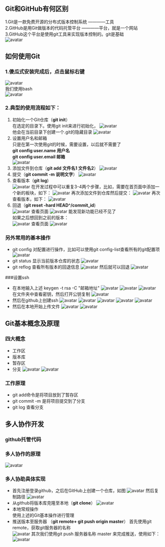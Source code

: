 ## Git和GitHub有何区别
1.Git是一款免费开源的分布式版本控制系统   ————工具  
2.GitHub是用Git做版本的代码托管平台      ————平台，就是一个网站  
3.GitHub这个平台是使用git工具来实现版本控制的。git是基础  
![avatar](img/10.png)
##  如何使用Git
### 1.傻瓜式安装完成后，点击鼠标右键  
![avatar](img/1.png)  
我们使用bash  
![avatar](img/2.png)  
### 2.典型的使用流程如下：
1. 初始化一个Git仓库（**git init**）  
在选定的目录下。使用git init来进行初始化，
![avatar](img/3.png)  
他会在当前目录下创建一个.git的隐藏目录
![avatar](img/4.png)
2. 设置用户名和邮箱  
只是在第一次使用git的时候，需要设置，以后就不需要了  
**git config user.name 用户名**  
**git config user.email 邮箱**  
![avatar](img/5.png)
3. 添加文件到仓库（**git add 文件名1 文件名2**） 
![avatar](img/6.png)
4. 提交（**git commit -m 说明文字**）
![avatar](img/7.png)
5. 查看版本（**git log**)  
  ![avatar](img/8.png)
  在开发过程中可以重复3-4两个步骤，比如，需要在首页面中添加一个新的板块，如下：
  ![avatar](img/图片1.png)
  再次添加文件到仓库然后提交：
  ![avatar](img/图片2.png)
  再次查看版本，如下：
  ![avatar](img/图片3.png)
6. 回退（**git reset -hard HEAD^/commit_id**)  
![avatar](img/图片4.png)
查看页面
![avatar](img/图片5.png)
能发现新功能已经不见了  
如果之后想回到之前的版本：  
![avatar](img/图片6.png)
查看页面
![avatar](img/图片7.png)

### 另外常用的基本操作
+ git config 对配置进行操作，比如可以使用git config-list查看所有的git配置项
![avatar](img/图片10.png)
+ git status 显示当前版本仓库的状态
![avatar](img/图片11.png)
+ git reflog 查看所有版本的回退信息
![avatar](img/图片12.png)
然后就可以回退
![avatar](img/图片13.png)

###设置ssh
+ 在本地输入上述 keygen -t rsa -C "邮箱地址"
![avatar](img/16.png)
![avatar](img/24.png)
![avatar](img/17.png)
在文件夹中查看密钥，然后打开公钥复制
![avatar](img/18.png)
+ 然后在github上创建ssh
![avatar](img/19.png)
![avatar](img/20.png)
![avatar](img/21.png)
![avatar](img/25.png)
![avatar](img/22.png)
+ 然后在本地开始上传文件
![avatar](img/26.png)
![avatar](img/23.png)
## Git基本概念及原理
### 四大概念
  + 工作区
  + 版本库
  + 暂存区
  + 分支
  ![avatar](img/图片8.png)
  ![avatar](img/图片9.png)
### 工作原理
  + git add命令是将项目放到了暂存区
  +  git commit -m 是将项目提交到了分支
  + git log 查看分支

## 多人协作开发
### github托管代码
### 多人协作的原理
![avatar](img/图片14.png) 
### 多人协助具体实现
 + 首先注册登录github，之后在GitHub上创建一个仓库，如图
![avatar](img/图片18.png)
然后复制路径
![avatar](img/15.png)
 + 从github将版本库克隆至本地（**git clone**）
 ![avatar](img/图片19.png)
 + 本地常规操作  
 使用上述的Git基本操作进行管理
 + 推送版本至服务器 （**git remote+ git push origin master**）
 首先使用git remote，获取git服务器的名称  
 ![avatar](img/图片15.png)
 其次我们使用git push 服务器名称 master 来完成推送，使用如下：  
 ![avatar](img/图片16.png)

